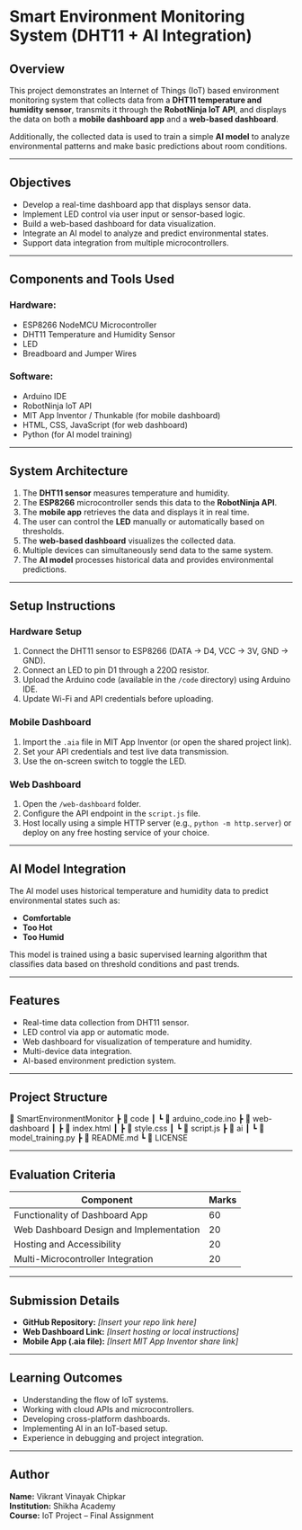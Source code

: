 # Smart Environment Monitoring System (DHT11 + AI Integration)

## Overview
This project demonstrates an Internet of Things (IoT) based environment monitoring system that collects data from a **DHT11 temperature and humidity sensor**, transmits it through the **RobotNinja IoT API**, and displays the data on both a **mobile dashboard app** and a **web-based dashboard**.  

Additionally, the collected data is used to train a simple **AI model** to analyze environmental patterns and make basic predictions about room conditions.  

---

## Objectives
- Develop a real-time dashboard app that displays sensor data.  
- Implement LED control via user input or sensor-based logic.  
- Build a web-based dashboard for data visualization.  
- Integrate an AI model to analyze and predict environmental states.  
- Support data integration from multiple microcontrollers.  

---

## Components and Tools Used
### Hardware:
- ESP8266 NodeMCU Microcontroller  
- DHT11 Temperature and Humidity Sensor  
- LED  
- Breadboard and Jumper Wires  

### Software:
- Arduino IDE  
- RobotNinja IoT API  
- MIT App Inventor / Thunkable (for mobile dashboard)  
- HTML, CSS, JavaScript (for web dashboard)  
- Python (for AI model training)  

---

## System Architecture
1. The **DHT11 sensor** measures temperature and humidity.  
2. The **ESP8266** microcontroller sends this data to the **RobotNinja API**.  
3. The **mobile app** retrieves the data and displays it in real time.  
4. The user can control the **LED** manually or automatically based on thresholds.  
5. The **web-based dashboard** visualizes the collected data.  
6. Multiple devices can simultaneously send data to the same system.  
7. The **AI model** processes historical data and provides environmental predictions.  

---

## Setup Instructions

### Hardware Setup
1. Connect the DHT11 sensor to ESP8266 (DATA → D4, VCC → 3V, GND → GND).  
2. Connect an LED to pin D1 through a 220Ω resistor.  
3. Upload the Arduino code (available in the `/code` directory) using Arduino IDE.  
4. Update Wi-Fi and API credentials before uploading.  

### Mobile Dashboard
1. Import the `.aia` file in MIT App Inventor (or open the shared project link).  
2. Set your API credentials and test live data transmission.  
3. Use the on-screen switch to toggle the LED.  

### Web Dashboard
1. Open the `/web-dashboard` folder.  
2. Configure the API endpoint in the `script.js` file.  
3. Host locally using a simple HTTP server (e.g., `python -m http.server`) or deploy on any free hosting service of your choice.  

---

## AI Model Integration
The AI model uses historical temperature and humidity data to predict environmental states such as:  
- **Comfortable**  
- **Too Hot**  
- **Too Humid**  

This model is trained using a basic supervised learning algorithm that classifies data based on threshold conditions and past trends.  

---

## Features
- Real-time data collection from DHT11 sensor.  
- LED control via app or automatic mode.  
- Web dashboard for visualization of temperature and humidity.  
- Multi-device data integration.  
- AI-based environment prediction system.  

---

## Project Structure
📂 SmartEnvironmentMonitor
┣ 📁 code
┃ ┗ 📄 arduino_code.ino
┣ 📁 web-dashboard
┃ ┣ 📄 index.html
┃ ┣ 📄 style.css
┃ ┗ 📄 script.js
┣ 📁 ai
┃ ┗ 📄 model_training.py
┣ 📄 README.md
┗ 📄 LICENSE


---

## Evaluation Criteria
| Component | Marks |
|------------|-------|
| Functionality of Dashboard App | 60 |
| Web Dashboard Design and Implementation | 20 |
| Hosting and Accessibility | 20 |
| Multi-Microcontroller Integration | 20 |

---

## Submission Details
- **GitHub Repository:** *[Insert your repo link here]*  
- **Web Dashboard Link:** *[Insert hosting or local instructions]*  
- **Mobile App (.aia file):** *[Insert MIT App Inventor share link]*  

---

## Learning Outcomes
- Understanding the flow of IoT systems.  
- Working with cloud APIs and microcontrollers.  
- Developing cross-platform dashboards.  
- Implementing AI in an IoT-based setup.  
- Experience in debugging and project integration.  

---

## Author
**Name:** Vikrant Vinayak Chipkar  
**Institution:** Shikha Academy  
**Course:** IoT Project – Final Assignment  
